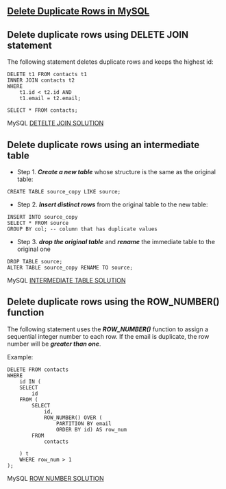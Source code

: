 ## [**Delete Duplicate Rows in MySQL**](https://www.mysqltutorial.org/mysql-delete-duplicate-rows/)

## Delete duplicate rows using DELETE JOIN statement

The following statement deletes duplicate rows and keeps the highest id:
```
DELETE t1 FROM contacts t1
INNER JOIN contacts t2 
WHERE 
    t1.id < t2.id AND 
    t1.email = t2.email;
    
SELECT * FROM contacts;
```

MySQL [DETELTE JOIN SOLUTION](mysql_delete_duplicate_rows_using_delete_join_statement.sql)


## Delete duplicate rows using an intermediate table

* Step 1. **_Create a new table_** whose structure is the same as the original table:
```
CREATE TABLE source_copy LIKE source;
```

* Step 2. **_Insert distinct rows_** from the original table to the new table:
```
INSERT INTO source_copy
SELECT * FROM source
GROUP BY col; -- column that has duplicate values
```

* Step 3. **_drop the original table_** and **_rename_** the immediate table to the original one
```
DROP TABLE source;
ALTER TABLE source_copy RENAME TO source;
```

MySQL [INTERMEDIATE TABLE SOLUTION](mysql_delete_duplicate_rows_using_an_intermediate_table.sql)

## Delete duplicate rows using the ROW_NUMBER() function

The following statement uses the **_ROW_NUMBER()_** function to assign a sequential integer number to each row. If the email is duplicate, the row number will be **_greater than one_**.

Example:
```
DELETE FROM contacts 
WHERE 
	id IN (
	SELECT 
		id 
	FROM (
		SELECT 
			id,
			ROW_NUMBER() OVER (
				PARTITION BY email
				ORDER BY id) AS row_num
		FROM 
			contacts
		
	) t
    WHERE row_num > 1
);
```

MySQL [ROW NUMBER SOLUTION](mysql_delete_duplicate_rows_using_row_number.sql)



